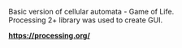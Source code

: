Basic version of cellular automata - Game of Life.\
Processing 2+ library was used to create GUI.

**https://processing.org/**

